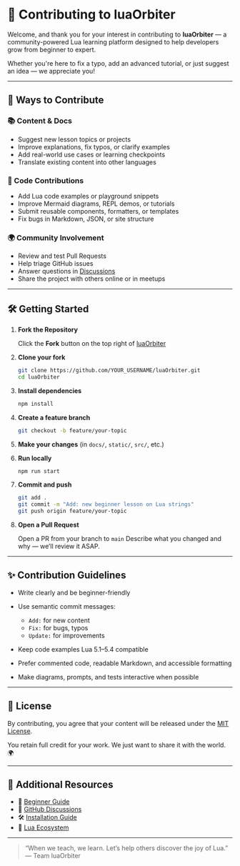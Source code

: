 # 🤝 Contributing to luaOrbiter

Welcome, and thank you for your interest in contributing to **luaOrbiter** — a community-powered Lua learning platform designed to help developers grow from beginner to expert.

Whether you're here to fix a typo, add an advanced tutorial, or just suggest an idea — we appreciate you!

---

## 🚀 Ways to Contribute

### 📚 Content & Docs

- Suggest new lesson topics or projects
- Improve explanations, fix typos, or clarify examples
- Add real-world use cases or learning checkpoints
- Translate existing content into other languages

### 🔧 Code Contributions

- Add Lua code examples or playground snippets
- Improve Mermaid diagrams, REPL demos, or tutorials
- Submit reusable components, formatters, or templates
- Fix bugs in Markdown, JSON, or site structure

### 🌍 Community Involvement

- Review and test Pull Requests
- Help triage GitHub issues
- Answer questions in [Discussions](https://github.com/hetfs/luaOrbiter/discussions)
- Share the project with others online or in meetups

---

## 🛠️ Getting Started

1. **Fork the Repository**

   Click the **Fork** button on the top right of [luaOrbiter](https://github.com/hetfs/luaOrbiter)

2. **Clone your fork**

   ```bash
   git clone https://github.com/YOUR_USERNAME/luaOrbiter.git
   cd luaOrbiter

3. **Install dependencies**

   ```bash
   npm install
   ```

4. **Create a feature branch**

   ```bash
   git checkout -b feature/your-topic
   ```

5. **Make your changes** (in `docs/`, `static/`, `src/`, etc.)

6. **Run locally**

   ```bash
   npm run start
   ```

7. **Commit and push**

   ```bash
   git add .
   git commit -m "Add: new beginner lesson on Lua strings"
   git push origin feature/your-topic
   ```

8. **Open a Pull Request**

   Open a PR from your branch to `main`
   Describe what you changed and why — we’ll review it ASAP.

---

## ✨ Contribution Guidelines

* Write clearly and be beginner-friendly
* Use semantic commit messages:

  * `Add:` for new content
  * `Fix:` for bugs, typos
  * `Update:` for improvements
* Keep code examples Lua 5.1–5.4 compatible
* Prefer commented code, readable Markdown, and accessible formatting
* Make diagrams, prompts, and tests interactive when possible

---

## 📄 License

By contributing, you agree that your content will be released under the [MIT License](./LICENSE).

You retain full credit for your work. We just want to share it with the world. 🌍

---

## 📎 Additional Resources

* 📘 [Beginner Guide](docs/01-beginner/01-what-beginner-learn.md)
* 💬 [GitHub Discussions](https://github.com/hetfs/luaOrbiter/discussions)
* 🛠️ [Installation Guide](/docs/lua-installation.md)
* 🧠 [Lua Ecosystem](/docs/12-lua-ecosystem/lua-ecosystem)

---

> “When we teach, we learn. Let’s help others discover the joy of Lua.”
> — Team luaOrbiter
